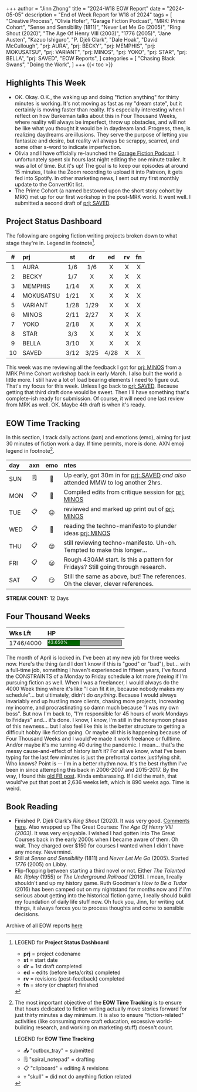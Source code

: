 +++
author = "Jinn Zhong"
title = "2024-W18 EOW Report"
date = "2024-05-05"
description = "End of Week Report for W18 of 2024"
tags = [
    "Creative Process",
    "Olivia Hofer",
    "Garage Fiction Podcast",
    "MRK: Prime Cohort",
    "Sense and Sensibility (1811)",
    "Never Let Me Go (2005)",
    "Ring Shout (2020)",
    "The Age Of Henry VIII (2003)",
    "1776 (2005)",
    "Jane Austen",
    "Kazuo Ishiguro",
    "P. Djèlí Clark",
    "Dale Hoak",
    "David McCullough",
    "prj: AURA",
    "prj: BECKY",
    "prj: MEMPHIS",
    "prj: MOKUSATSU",
    "prj: VARIANT",
    "prj: MINOS",
    "prj: YOKO",
    "prj: STAR",
    "prj: BELLA",
    "prj: SAVED",
    "EOW Reports",
]
categories = [
    "Chasing Black Swans",
    "Doing the Work",
]
+++
{{< toc >}}

## Highlights This Week

* OK. Okay. O.K., the waking up and doing "fiction anything" for thirty minutes is working. It's not moving as fast as my "dream state", but it certainly is moving faster than reality. It's especially interesting when I reflect on how Burkeman talks about this in Four Thousand Weeks, where reality will always be imperfect, throw up obstacles, and will not be like what you thought it would be in daydream land. Progress, then, is realizing daydreams are illusions. They serve the purpose of letting you fantasize and desire, but reality wil always be scrappy, scarred, and some other s-word to indicate imperfection.
* Olivia and I have officially re-launched the [Garage Fiction Podcast](http://patreon.com/garagefiction). I unfortunately spent six hours last night editing the one minute trailer. It was a lot of time. But it's up! The goal is to keep our episodes at around 15 minutes, I take the Zoom recording to upload it into Patreon, it gets fed into Spotify. In other marketing news, I sent out my first monthly update to the ConvertKit list.
* The Prime Cohort (a named bestowed upon the short story cohort by MRK) met up for our first workshop in the post-MRK world. It went well. I submitted a second draft of [prj: SAVED](https://journal.jinnzhong.com/tags/prj-saved/).
  
## Project Status Dashboard

The following are ongoing fiction writing projects broken down to what stage they're in. Legend in footnote[^1].

| # | prj | st | dr | ed | rv | fn | 
| :---: | :--- | :---: | :---: | :---: |  :---: |  :---: |
| 1 | AURA | 1/6 | 1/6 | X | X | X | 
| 2 | BECKY | 1/7 | X | X | X | X | 
| 3 | MEMPHIS | 1/14 | X | X | X | X | 
| 4 | MOKUSATSU | 1/21 | X | X | X | X | 
| 5 | VARIANT | 1/28 | 1/29 | X | X | X | X | 
| 6 | MINOS | 2/11 | 2/27 | X | X | X | X | 
| 7 | YOKO | 2/18 | X | X | X | X | X | 
| 8 | STAR | 3/3 | X | X | X | X | X | 
| 9 | BELLA | 3/10 | X | X | X | X | X |
| 10 | SAVED | 3/12 | 3/25 | 4/28 | X | X | X |

This week was me reviewing all the feedback I got for [prj: MINOS](https://journal.jinnzhong.com/tags/prj-minos/) from a MRK Prime Cohort workshop back in early March. I also built the world a little more. I still have a lot of load bearing elements I need to figure out. That's my focus for this week. Unless I go back to [prj: SAVED](https://journal.jinnzhong.com/tags/prj-saved/). Because getting that third draft done would be sweet. Then I'll have something that's complete-ish ready for submission. Of course, it will need one last review from MRK as well. OK. Maybe 4th draft is when it's ready.

## EOW Time Tracking

In this section, I track daily actions (axn) and emotions (emo), aiming for just 30 minutes of fiction work a day. If time permits, more is done. AXN emoji legend in footnote[^2].

| day | axn | emo | ntes |
| :--- | :---: | :---: | :--- |
| SUN | :spiral_notepad: | :triumph: | Up early, got 30m in for [prj: SAVED](https://journal.jinnzhong.com/tags/prj-saved/) _and also_ attended MMW to log another 2hrs. |
| MON | :clipboard: | :grimacing: | Compiled edits from critique session for [prj: MINOS](https://journal.jinnzhong.com/tags/prj-minos/) |
| TUE | :clipboard: | :expressionless: | reviewed and marked up print out of [prj: MINOS](https://journal.jinnzhong.com/tags/prj-minos/) |
| WED | :clipboard: | :thinking: | reading the techno-manifesto to plunder ideas [prj: MINOS](https://journal.jinnzhong.com/tags/prj-minos/) |
| THU | :clipboard: | :unamused: | still reviewing techno-manifesto. Uh-oh. Tempted to make this longer... |
| FRI | :clipboard: | :frowning: | Rough 430AM start. Is this a pattern for Fridays? Still going through research. |
| SAT | :clipboard: | :smirk: | Still the same as above, but! The references. Oh the clever, clever references. |

**STREAK COUNT:** 12 Days

## Four Thousand Weeks

| Wks Lft | HP |
| :--- | :--- |
| 1746/4000 | <div style="width:200px;height:15px;background:#AAAAAA;border:1.3px solid #000000;"><div style="width:43.650%;height:15px;background:#006600;font-size:12px; color:white; line-height:12px;">43.650%</div></div> |

The month of April is locked in. I've been at my new job for three weeks now. Here's the thing (and I don't know if this is "good" or "bad"), but... with a full-time job, something I haven't experienced in fifteen years, I've found the CONSTRAINTS of a Monday to Friday schedule a lot more _freeing_ if I'm pursuing fiction as well. When I was a freelancer, I would always do the 4000 Week thing where it's like "I can fit it in, because nobody makes my schedule"... but ultimately, didn't do _anything_. Because I would always invariably end up hustling more clients, chasing more projects, increasing my income, and procrastinating so damn much because "I was my own boss". But now I'm back to, "I'm responsible for 45 hours of work Mondays to Fridays" and... it's done. I know, I know, I'm still in the honeymoon phase of this newness... but I also feel like this is the better structure to getting a difficult hobby like fiction going. Or maybe all this is happening because of Four Thousand Weeks and I would've made it work freelance or fulltime. And/or maybe it's me turning 40 during the pandemic. I mean... that's the messy cause-and-effect of history isn't it? For all we know, what I've been typing for the last few minutes is just the prefrontal cortex justifying shit. Who knows? Point is -- I'm in a better rhythm now. It's the best rhythm I've been in since attempting this back in 2006-2007 and 2015-2017. By the way, I found this [old FB post](https://journal.jinnzhong.com/old-fb-post/). Kinda embarassing. If I did the math, that would've put that post at 2,636 weeks left, which is 890 weeks ago. Time is weird.

## Book Reading

* Finished P. Djèlí Clark's _Ring Shout_ (2020). It was very good. [Comments here](https://journal.jinnzhong.com/commentary-ring-shout-2020/). Also wrapped up The Great Courses: _The Age Of Henry VIII (2003)_. It was very enjoyable. I wished I had gotten into The Great Courses back in the early 2000s when I became aware of them. Oh wait. They charged over $150 for courses I wanted when I didn't have any money. Nevermind.
* Still at _Sense and Sensibility_ (1811) and _Never Let Me Go_ (2005). Started _1776_ (2005) on Libby. 
* Flip-flopping between starting a third novel or not. Either _The Talented Mr. Ripley_ (1955) or _The Underground Railroad_ (2016). I mean, I really shouldn't and up my history game. Ruth Goodman's _How to Be a Tudor_ (2016) has been camped out on my nightstand for months now and if I'm serious about getting into the historical fiction game, I really should build my foundation of daily life stuff now. Oh fuck you, Jinn, for writing out things, it always forces you to process thoughts and come to sensible decisions.
  
Archive of all EOW reports [here](https://journal.jinnzhong.com/tags/eow-reports/)

[^1]: LEGEND for **Project Status Dashboard**

    * **prj** = project codename
    * **st** = start date
    * **dr** = 1st draft completed
    * **ed** = edits (before beta/crits) completed
    * **rv** = revisions (post-feedback) completed
    * **fn** = story (or chapter) finished

[^2]: The most important objective of the **EOW Time Tracking** is to ensure that hours dedicated to  fiction writing actually move stories forward for just thirty minutes a day minimum. It is also to ensure "fiction-related" activities (like consuming more craft education, excessive world-building research, and working on marketing stuff) doesn't count.
    
    LEGEND for **EOW Time Tracking**
    * 📤 "outbox_tray" = submitted
    * 🗒️ "spiral_notepad" = drafting
    * 📋 "clipboard" = editing & revisions
    * 💀 "skull" = did not do anything fiction related


